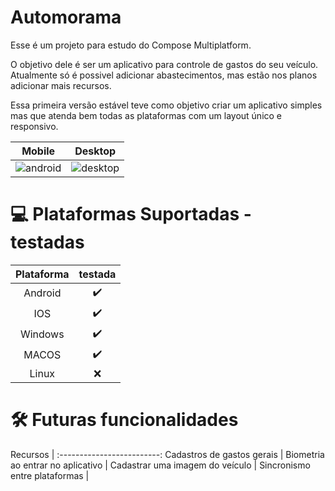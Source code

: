 # Automorama 

Esse é um projeto para estudo do Compose Multiplatform.

O objetivo dele é ser um aplicativo para controle de gastos do seu veículo. Atualmente só é possivel adicionar abastecimentos, mas estão nos planos adicionar mais recursos.

Essa primeira versão estável teve como objetivo criar um aplicativo simples mas que atenda bem todas as plataformas com um layout único e responsivo.


Mobile | Desktop
:-:|:-:
![android](assets/androidVideo.gif)  |  ![desktop](assets/desktopVideo.gif)


# :computer: Plataformas Suportadas - testadas

 Plataforma | testada       
:-:|:-:|
Android  | :heavy_check_mark: 
IOS      | :heavy_check_mark: 
Windows  | :heavy_check_mark: 
MACOS    | :heavy_check_mark:
Linux    | :x:



# :hammer_and_wrench: Futuras funcionalidades

Recursos |
:-------------------------:
Cadastros de gastos gerais |
Biometria ao entrar no aplicativo |
Cadastrar uma imagem do veículo |
Sincronismo entre plataformas |



